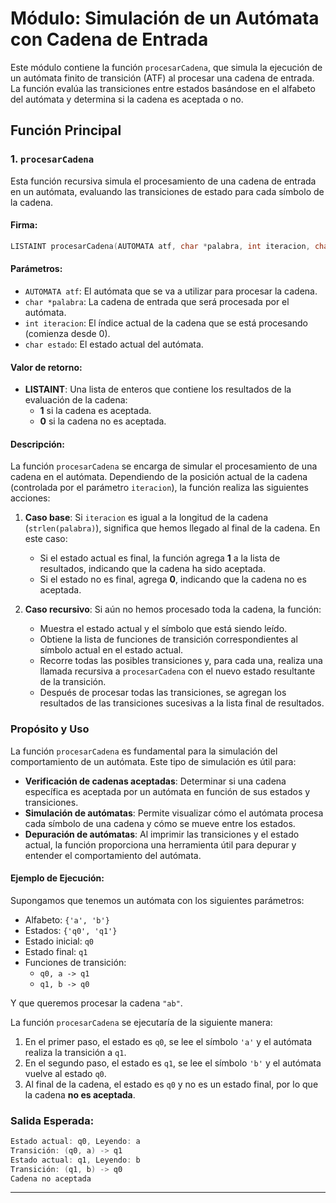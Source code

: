 
# Módulo: Simulación de un Autómata con Cadena de Entrada

Este módulo contiene la función `procesarCadena`, que simula la ejecución de un autómata finito de transición (ATF) al procesar una cadena de entrada. La función evalúa las transiciones entre estados basándose en el alfabeto del autómata y determina si la cadena es aceptada o no.

## Función Principal

### 1. `procesarCadena`

Esta función recursiva simula el procesamiento de una cadena de entrada en un autómata, evaluando las transiciones de estado para cada símbolo de la cadena.

#### Firma:
```c
LISTAINT procesarCadena(AUTOMATA atf, char *palabra, int iteracion, char estado);
```

#### Parámetros:
- `AUTOMATA atf`: El autómata que se va a utilizar para procesar la cadena.
- `char *palabra`: La cadena de entrada que será procesada por el autómata.
- `int iteracion`: El índice actual de la cadena que se está procesando (comienza desde 0).
- `char estado`: El estado actual del autómata.

#### Valor de retorno:
- **LISTAINT**: Una lista de enteros que contiene los resultados de la evaluación de la cadena:
  - **1** si la cadena es aceptada.
  - **0** si la cadena no es aceptada.

#### Descripción:
La función `procesarCadena` se encarga de simular el procesamiento de una cadena en el autómata. Dependiendo de la posición actual de la cadena (controlada por el parámetro `iteracion`), la función realiza las siguientes acciones:

1. **Caso base**: Si `iteracion` es igual a la longitud de la cadena (`strlen(palabra)`), significa que hemos llegado al final de la cadena. En este caso:
   - Si el estado actual es final, la función agrega **1** a la lista de resultados, indicando que la cadena ha sido aceptada.
   - Si el estado no es final, agrega **0**, indicando que la cadena no es aceptada.

2. **Caso recursivo**: Si aún no hemos procesado toda la cadena, la función:
   - Muestra el estado actual y el símbolo que está siendo leído.
   - Obtiene la lista de funciones de transición correspondientes al símbolo actual en el estado actual.
   - Recorre todas las posibles transiciones y, para cada una, realiza una llamada recursiva a `procesarCadena` con el nuevo estado resultante de la transición.
   - Después de procesar todas las transiciones, se agregan los resultados de las transiciones sucesivas a la lista final de resultados.

### Propósito y Uso

La función `procesarCadena` es fundamental para la simulación del comportamiento de un autómata. Este tipo de simulación es útil para:

- **Verificación de cadenas aceptadas**: Determinar si una cadena específica es aceptada por un autómata en función de sus estados y transiciones.
- **Simulación de autómatas**: Permite visualizar cómo el autómata procesa cada símbolo de una cadena y cómo se mueve entre los estados.
- **Depuración de autómatas**: Al imprimir las transiciones y el estado actual, la función proporciona una herramienta útil para depurar y entender el comportamiento del autómata.

#### Ejemplo de Ejecución:

Supongamos que tenemos un autómata con los siguientes parámetros:

- Alfabeto: `{'a', 'b'}`
- Estados: `{'q0', 'q1'}`
- Estado inicial: `q0`
- Estado final: `q1`
- Funciones de transición: 
  - `q0, a -> q1`
  - `q1, b -> q0`

Y que queremos procesar la cadena `"ab"`.

La función `procesarCadena` se ejecutaría de la siguiente manera:

1. En el primer paso, el estado es `q0`, se lee el símbolo `'a'` y el autómata realiza la transición a `q1`.
2. En el segundo paso, el estado es `q1`, se lee el símbolo `'b'` y el autómata vuelve al estado `q0`.
3. Al final de la cadena, el estado es `q0` y no es un estado final, por lo que la cadena **no es aceptada**.

### Salida Esperada:

```c
Estado actual: q0, Leyendo: a
Transición: (q0, a) -> q1
Estado actual: q1, Leyendo: b
Transición: (q1, b) -> q0
Cadena no aceptada
```

---
